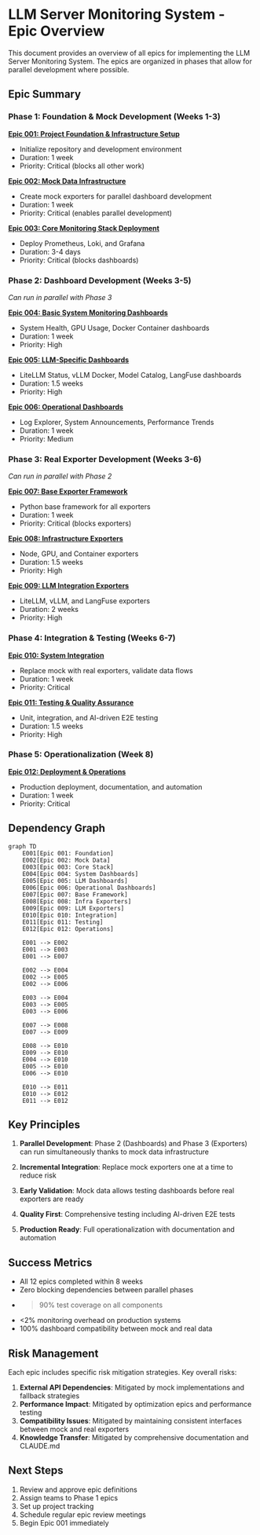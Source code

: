 # LLM Server Monitoring System - Epic Overview

This document provides an overview of all epics for implementing the LLM Server Monitoring System. The epics are organized in phases that allow for parallel development where possible.

## Epic Summary

### Phase 1: Foundation & Mock Development (Weeks 1-3)

**[Epic 001: Project Foundation & Infrastructure Setup](./epic-001-project-foundation.md)**
- Initialize repository and development environment
- Duration: 1 week
- Priority: Critical (blocks all other work)

**[Epic 002: Mock Data Infrastructure](./epic-002-mock-data-infrastructure.md)**
- Create mock exporters for parallel dashboard development
- Duration: 1 week
- Priority: Critical (enables parallel development)

**[Epic 003: Core Monitoring Stack Deployment](./epic-003-core-monitoring-stack.md)**
- Deploy Prometheus, Loki, and Grafana
- Duration: 3-4 days
- Priority: Critical (blocks dashboards)

### Phase 2: Dashboard Development (Weeks 3-5)
*Can run in parallel with Phase 3*

**[Epic 004: Basic System Monitoring Dashboards](./epic-004-system-monitoring-dashboards.md)**
- System Health, GPU Usage, Docker Container dashboards
- Duration: 1 week
- Priority: High

**[Epic 005: LLM-Specific Dashboards](./epic-005-llm-specific-dashboards.md)**
- LiteLLM Status, vLLM Docker, Model Catalog, LangFuse dashboards
- Duration: 1.5 weeks
- Priority: High

**[Epic 006: Operational Dashboards](./epic-006-operational-dashboards.md)**
- Log Explorer, System Announcements, Performance Trends
- Duration: 1 week
- Priority: Medium

### Phase 3: Real Exporter Development (Weeks 3-6)
*Can run in parallel with Phase 2*

**[Epic 007: Base Exporter Framework](./epic-007-base-exporter-framework.md)**
- Python base framework for all exporters
- Duration: 1 week
- Priority: Critical (blocks exporters)

**[Epic 008: Infrastructure Exporters](./epic-008-infrastructure-exporters.md)**
- Node, GPU, and Container exporters
- Duration: 1.5 weeks
- Priority: High

**[Epic 009: LLM Integration Exporters](./epic-009-llm-integration-exporters.md)**
- LiteLLM, vLLM, and LangFuse exporters
- Duration: 2 weeks
- Priority: High

### Phase 4: Integration & Testing (Weeks 6-7)

**[Epic 010: System Integration](./epic-010-system-integration.md)**
- Replace mock with real exporters, validate data flows
- Duration: 1 week
- Priority: Critical

**[Epic 011: Testing & Quality Assurance](./epic-011-testing-quality-assurance.md)**
- Unit, integration, and AI-driven E2E testing
- Duration: 1.5 weeks
- Priority: High

### Phase 5: Operationalization (Week 8)

**[Epic 012: Deployment & Operations](./epic-012-deployment-operations.md)**
- Production deployment, documentation, and automation
- Duration: 1 week
- Priority: Critical

## Dependency Graph

```mermaid
graph TD
    E001[Epic 001: Foundation]
    E002[Epic 002: Mock Data]
    E003[Epic 003: Core Stack]
    E004[Epic 004: System Dashboards]
    E005[Epic 005: LLM Dashboards]
    E006[Epic 006: Operational Dashboards]
    E007[Epic 007: Base Framework]
    E008[Epic 008: Infra Exporters]
    E009[Epic 009: LLM Exporters]
    E010[Epic 010: Integration]
    E011[Epic 011: Testing]
    E012[Epic 012: Operations]

    E001 --> E002
    E001 --> E003
    E001 --> E007
    
    E002 --> E004
    E002 --> E005
    E002 --> E006
    
    E003 --> E004
    E003 --> E005
    E003 --> E006
    
    E007 --> E008
    E007 --> E009
    
    E008 --> E010
    E009 --> E010
    E004 --> E010
    E005 --> E010
    E006 --> E010
    
    E010 --> E011
    E010 --> E012
    E011 --> E012
```

## Key Principles

1. **Parallel Development**: Phase 2 (Dashboards) and Phase 3 (Exporters) can run simultaneously thanks to mock data infrastructure

2. **Incremental Integration**: Replace mock exporters one at a time to reduce risk

3. **Early Validation**: Mock data allows testing dashboards before real exporters are ready

4. **Quality First**: Comprehensive testing including AI-driven E2E tests

5. **Production Ready**: Full operationalization with documentation and automation

## Success Metrics

- All 12 epics completed within 8 weeks
- Zero blocking dependencies between parallel phases
- >90% test coverage on all components
- <2% monitoring overhead on production systems
- 100% dashboard compatibility between mock and real data

## Risk Management

Each epic includes specific risk mitigation strategies. Key overall risks:

1. **External API Dependencies**: Mitigated by mock implementations and fallback strategies
2. **Performance Impact**: Mitigated by optimization epics and performance testing
3. **Compatibility Issues**: Mitigated by maintaining consistent interfaces between mock and real exporters
4. **Knowledge Transfer**: Mitigated by comprehensive documentation and CLAUDE.md

## Next Steps

1. Review and approve epic definitions
2. Assign teams to Phase 1 epics
3. Set up project tracking
4. Schedule regular epic review meetings
5. Begin Epic 001 immediately